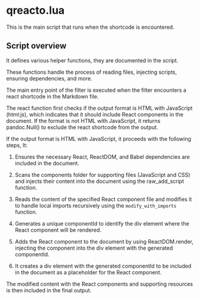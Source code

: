 # qreacto.lua 
This is the main script that runs when the shortcode is encountered.

## Script overview

It defines various helper functions, they are documented in the script.

These functions handle the process of reading files, injecting scripts, ensuring dependencies, and more.

The main entry point of the filter is executed when the filter encounters a react shortcode in the Markdown file.

The react function first checks if the output format is HTML with JavaScript (html:js), which indicates that it should include React components in the document. If the format is not HTML with JavaScript, it returns pandoc.Null() to exclude the react shortcode from the output.

If the output format is HTML with JavaScript, it proceeds with the following steps, It:

1. Ensures the necessary React, ReactDOM, and Babel dependencies are included in the document.

2. Scans the components folder for supporting files (JavaScript and CSS) and injects their content into the document using the raw_add_script function.

3. Reads the content of the specified React component file and modifies it to handle local imports recursively using the `modify_with_imports` function.

4. Generates a unique componentId to identify the div element where the React component will be rendered.

5. Adds the React component to the document by using ReactDOM.render, injecting the component into the div element with the generated componentId.

6. It creates a div element with the generated componentId to be included in the document as a placeholder for the React component.

The modified content with the React components and supporting resources is then included in the final output.
